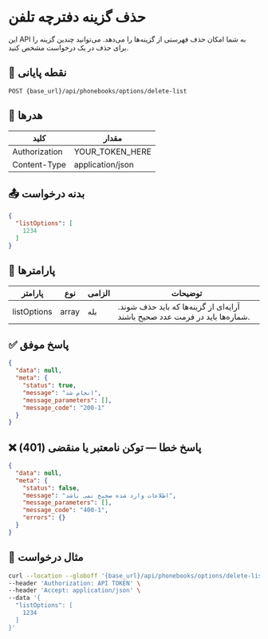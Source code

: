 # حذف گزینه دفترچه تلفن
این API به شما امکان حذف فهرستی از گزینه‌ها را می‌دهد. می‌توانید چندین گزینه را برای حذف در یک درخواست مشخص کنید.

## 📍 نقطه پایانی

```
POST {base_url}/api/phonebooks/options/delete-list
```

## 🧾 هدرها

| کلید | مقدار |
| --- | ----- |
| Authorization | YOUR_TOKEN_HERE |
| Content-Type | application/json |

## 📤 بدنه درخواست

```json
{
  "listOptions": [
    1234
  ]
}
```

## 📝 پارامترها

| پارامتر | نوع | الزامی | توضیحات                                                                 |
| --------- | ---- |----------|-----------------------------------------------------------------------------|
| listOptions | array | بله      | آرایه‌ای از گزینه‌ها که باید حذف شوند. شماره‌ها باید در فرمت عدد صحیح باشند. |


## ✅ پاسخ موفق

```json
{
  "data": null,
  "meta": {
    "status": true,
    "message": "انجام شد",
    "message_parameters": [],
    "message_code": "200-1"
  }
}
```

## ❌ پاسخ خطا — توکن نامعتبر یا منقضی (401)

```json
{
  "data": null,
  "meta": {
    "status": false,
    "message": "اطلاعات وارد شده صحیح نمی باشد",
    "message_parameters": [],
    "message_code": "400-1",
    "errors": {}
  }
}
```

## 🧪 مثال درخواست

```bash
curl --location --globoff '{base_url}/api/phonebooks/options/delete-list' \
--header 'Authorization: API TOKEN' \
--header 'Accept: application/json' \
--data '{
  "listOptions": [
    1234
  ]
}'
```
